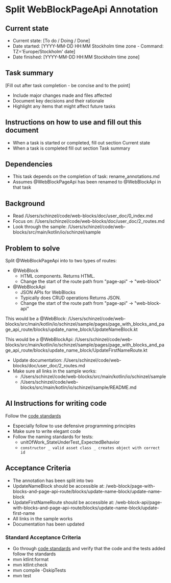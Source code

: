 # Split WebBlockPageApi Annotation

## Current state
- Current state: [To do / Doing / Done]
- Date started: [YYYY-MM-DD HH:MM Stockholm time zone - Command: TZ='Europe/Stockholm' date]
- Date finished: [YYYY-MM-DD HH:MM Stockholm time zone]

## Task summary
[Fill out after task completion - be concise and to the point]
- Include major changes made and files affected
- Document key decisions and their rationale
- Highlight any items that might affect future tasks

## Instructions on how to use and fill out this document
- When a task is started or completed, fill out section Current state
- When a task is completed fill out section Task summary

## Dependencies
- This task depends on the completion of task: rename_annotations.md
- Assumes @WebBlockPageApi has been renamed to @WebBlockApi in that task

## Background
- Read /Users/schinzel/code/web-blocks/doc/user_doc/0_index.md
- Focus on: /Users/schinzel/code/web-blocks/doc/user_doc/2_routes.md
- Look through the sample: /Users/schinzel/code/web-blocks/src/main/kotlin/io/schinzel/sample

## Problem to solve
Split @WebBlockPageApi into to two types of routes:
- @WebBlock
  - HTML components. Returns HTML.
  - Change the start of the route path from "page-api" -> "web-block"
- @WebBlockApi
  - JSON APIs for WebBlocks
  - Typically does CRUD operations Returns JSON.
  - Change the start of the route path from "page-api" -> "web-block-api"

This would be a @WebBlock:
/Users/schinzel/code/web-blocks/src/main/kotlin/io/schinzel/sample/pages/page_with_blocks_and_page_api_route/blocks/update_name_block/UpdateNameBlock.kt

This would be a @WebBlockApi:
/Users/schinzel/code/web-blocks/src/main/kotlin/io/schinzel/sample/pages/page_with_blocks_and_page_api_route/blocks/update_name_block/UpdateFirstNameRoute.kt

- Update documentation: /Users/schinzel/code/web-blocks/doc/user_doc/2_routes.md
- Make sure all links in the sample works:
  - /Users/schinzel/code/web-blocks/src/main/kotlin/io/schinzel/sample
  - /Users/schinzel/code/web-blocks/src/main/kotlin/io/schinzel/sample/README.md

## AI Instructions for writing code
Follow the [code standards](../code_standards/_index.md)
- Especially follow to use defensive programming principles
- Make sure to write elegant code
- Follow the naming standards for tests:
  - unitOfWork_StateUnderTest_ExpectedBehavior
  - `constructor _ valid asset class _ creates object with correct id`

## Acceptance Criteria
- The annotation has been split into two
- UpdateNameBlock should be accessible at: /web-block/page-with-blocks-and-page-api-route/blocks/update-name-block/update-name-block
- UpdateFirstNameRoute should be accessible at: /web-block-api/page-with-blocks-and-page-api-route/blocks/update-name-block/update-first-name
- All links in the sample works
- Documentation has been updated

### Standard Acceptance Criteria
- Go through [code standards](../code_standards/_index.md) and verify that the code and the tests added follow the standards
- mvn ktlint:format
- mvn ktlint:check
- mvn compile -DskipTests
- mvn test
